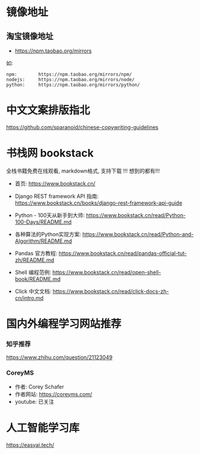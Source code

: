 

# 镜像地址

## 淘宝镜像地址

- https://npm.taobao.org/mirrors 

如:

```
npm:		https://npm.taobao.org/mirrors/npm/
nodejs:		https://npm.taobao.org/mirrors/node/
python:		https://npm.taobao.org/mirrors/python/
```



# 中文文案排版指北

https://github.com/sparanoid/chinese-copywriting-guidelines



# 书栈网 bookstack

全栈书籍免费在线观看,  markdown格式,  支持下载 !!!  想到的都有!!!

- 首页:  https://www.bookstack.cn/
- Django REST framework API 指南:  https://www.bookstack.cn/books/django-rest-framework-api-guide
- Python - 100天从新手到大师:  https://www.bookstack.cn/read/Python-100-Days/README.md
- 各种算法的Python实现方案:  https://www.bookstack.cn/read/Python-and-Algorithm/README.md
- Pandas 官方教程:  https://www.bookstack.cn/read/pandas-official-tut-zh/README.md

- Shell 编程范例:  https://www.bookstack.cn/read/open-shell-book/README.md
- Click 中文文档:  https://www.bookstack.cn/read/click-docs-zh-cn/intro.md

# 国内外编程学习网站推荐

### 知乎推荐

https://www.zhihu.com/question/21123049 

### CoreyMS

- 作者: Corey Schafer 
- 作者网站: https://coreyms.com/ 
- youtube:  已关注


# 人工智能学习库
https://easyai.tech/
